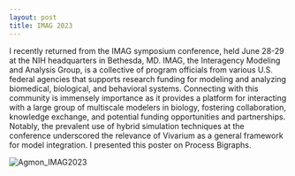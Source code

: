 ```yaml
---
layout: post
title: IMAG 2023
---
```


I recently returned from the IMAG symposium conference, held June 28-29 at the NIH headquarters in Bethesda, MD. IMAG, 
the Interagency Modeling and Analysis Group, is a collective of program officials from various U.S. federal agencies 
that supports research funding for modeling and analyzing biomedical, biological, and behavioral systems. Connecting 
with this community is immensely importance as it provides a platform for interacting with a large group of 
multiscale modelers in biology, fostering collaboration, knowledge exchange, and potential funding opportunities and 
partnerships. Notably, the prevalent use of hybrid simulation techniques at the conference underscored the relevance of 
Vivarium as a general framework for model integration. I presented this poster on Process Bigraphs.

![Agmon_IMAG2023](https://raw.githubusercontent.com/eagmon/eagmon.github.io/master/images/Agmon_IMAG2023.png)
